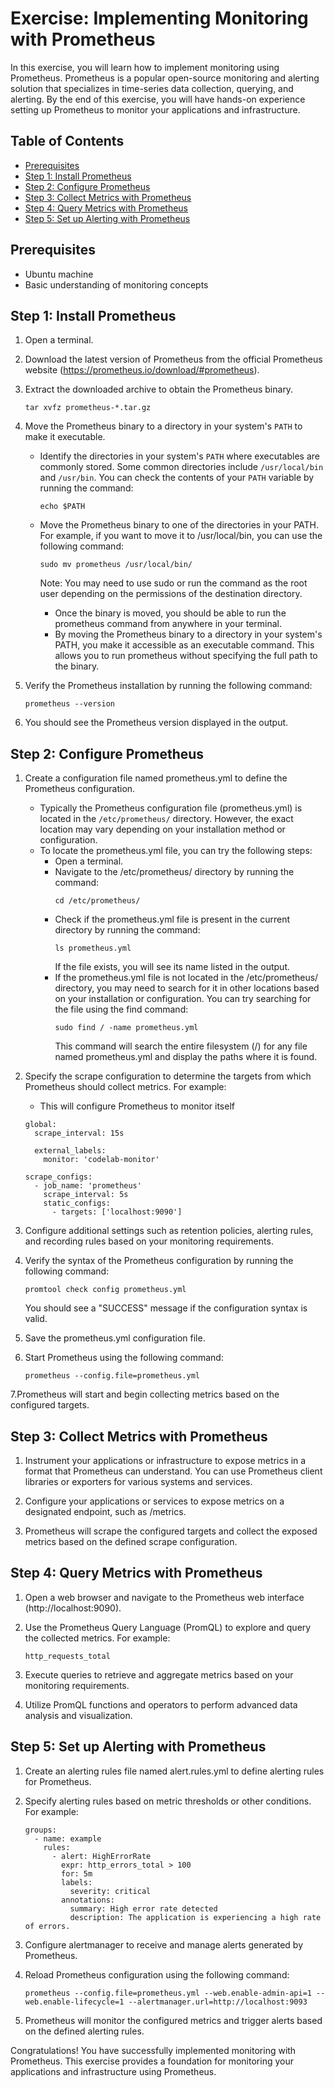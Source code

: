 # Exercise: Implementing Monitoring with Prometheus

In this exercise, you will learn how to implement monitoring using Prometheus. Prometheus is a popular open-source monitoring and alerting solution that specializes in time-series data collection, querying, and alerting. By the end of this exercise, you will have hands-on experience setting up Prometheus to monitor your applications and infrastructure.

## Table of Contents

- [Prerequisites](#prerequisites)
- [Step 1: Install Prometheus](#step-1-install-prometheus)
- [Step 2: Configure Prometheus](#step-2-configure-prometheus)
- [Step 3: Collect Metrics with Prometheus](#step-3-collect-metrics-with-prometheus)
- [Step 4: Query Metrics with Prometheus](#step-4-query-metrics-with-prometheus)
- [Step 5: Set up Alerting with Prometheus](#step-5-set-up-alerting-with-prometheus)

## Prerequisites

- Ubuntu machine
- Basic understanding of monitoring concepts

## Step 1: Install Prometheus

1. Open a terminal.

2. Download the latest version of Prometheus from the official Prometheus website (https://prometheus.io/download/#prometheus).

3. Extract the downloaded archive to obtain the Prometheus binary.
   ```
   tar xvfz prometheus-*.tar.gz
   ```
4. Move the Prometheus binary to a directory in your system's `PATH` to make it executable.
   - Identify the directories in your system's `PATH` where executables are commonly stored. Some common directories include `/usr/local/bin` and `/usr/bin`. You can check the contents of your `PATH` variable by running the command:
     ```
     echo $PATH
     ```

   - Move the Prometheus binary to one of the directories in your PATH. For example, if you want to move it to /usr/local/bin, you can use the following command:
     ```
     sudo mv prometheus /usr/local/bin/
     ```
     Note: You may need to use sudo or run the command as the root user depending on the permissions of the destination directory.
     - Once the binary is moved, you should be able to run the prometheus command from anywhere in your terminal.
     - By moving the Prometheus binary to a directory in your system's PATH, you make it accessible as an executable command. This allows you to run prometheus without specifying the full path to the binary.
5. Verify the Prometheus installation by running the following command:
   ```
   prometheus --version
   ```
6. You should see the Prometheus version displayed in the output.

## Step 2: Configure Prometheus
1. Create a configuration file named prometheus.yml to define the Prometheus configuration.
   - Typically the Prometheus configuration file (prometheus.yml) is located in the `/etc/prometheus/` directory.
     However, the exact location may vary depending on your installation method or configuration.
   - To locate the prometheus.yml file, you can try the following steps:
      - Open a terminal.
      - Navigate to the /etc/prometheus/ directory by running the command:
        ```
        cd /etc/prometheus/
        ```
      - Check if the prometheus.yml file is present in the current directory by running the command:
        ```
        ls prometheus.yml
        ```
        If the file exists, you will see its name listed in the output.
      - If the prometheus.yml file is not located in the /etc/prometheus/ directory, you may need to search for it in other locations based on your installation or configuration. You can try searching for the file using the find command:
        ```
        sudo find / -name prometheus.yml
        ```
        This command will search the entire filesystem (/) for any file named prometheus.yml and display the paths where it is found.
2. Specify the scrape configuration to determine the targets from which Prometheus should collect metrics. For example:
   - This will configure Prometheus to monitor itself
   ```
   global:
     scrape_interval: 15s
   
     external_labels:
       monitor: 'codelab-monitor'
   
   scrape_configs:
     - job_name: 'prometheus'
       scrape_interval: 5s
       static_configs:
         - targets: ['localhost:9090']
   ```
3. Configure additional settings such as retention policies, alerting rules, and recording rules based on your monitoring requirements.

4. Verify the syntax of the Prometheus configuration by running the following command:
   ```
   promtool check config prometheus.yml
   ```
   You should see a "SUCCESS" message if the configuration syntax is valid.

5. Save the prometheus.yml configuration file.

6. Start Prometheus using the following command:
   ```
   prometheus --config.file=prometheus.yml
   ```
7.Prometheus will start and begin collecting metrics based on the configured targets.

## Step 3: Collect Metrics with Prometheus
1. Instrument your applications or infrastructure to expose metrics in a format that Prometheus can understand. You can use Prometheus client libraries or exporters for various systems and services.

2. Configure your applications or services to expose metrics on a designated endpoint, such as /metrics.

3. Prometheus will scrape the configured targets and collect the exposed metrics based on the defined scrape configuration.

## Step 4: Query Metrics with Prometheus
1. Open a web browser and navigate to the Prometheus web interface (http://localhost:9090).

2. Use the Prometheus Query Language (PromQL) to explore and query the collected metrics. For example:
   ```
   http_requests_total
   ```
3. Execute queries to retrieve and aggregate metrics based on your monitoring requirements.

4. Utilize PromQL functions and operators to perform advanced data analysis and visualization.

## Step 5: Set up Alerting with Prometheus
1. Create an alerting rules file named alert.rules.yml to define alerting rules for Prometheus.

2. Specify alerting rules based on metric thresholds or other conditions. For example:
   ```
   groups:
     - name: example
       rules:
         - alert: HighErrorRate
           expr: http_errors_total > 100
           for: 5m
           labels:
             severity: critical
           annotations:
             summary: High error rate detected
             description: The application is experiencing a high rate of errors.
   ```
3. Configure alertmanager to receive and manage alerts generated by Prometheus.

4. Reload Prometheus configuration using the following command:
   ```
   prometheus --config.file=prometheus.yml --web.enable-admin-api=1 --web.enable-lifecycle=1 --alertmanager.url=http://localhost:9093
   ```
5. Prometheus will monitor the configured metrics and trigger alerts based on the defined alerting rules.

Congratulations! You have successfully implemented monitoring with Prometheus. This exercise provides a foundation for monitoring your applications and infrastructure using Prometheus.
